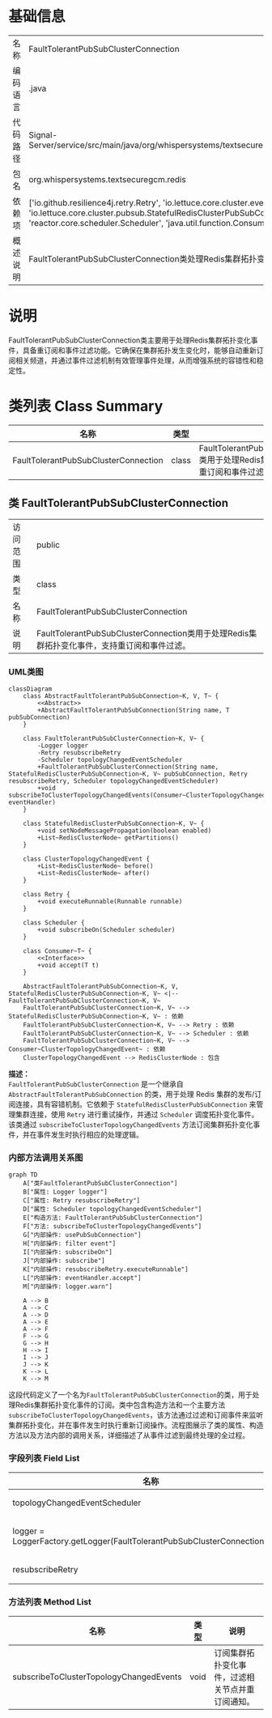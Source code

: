 # 基础信息

|      |      |
|------|------|
| 名称 | FaultTolerantPubSubClusterConnection |
| 编码语言 | .java |
| 代码路径 | Signal-Server/service/src/main/java/org/whispersystems/textsecuregcm/redis/FaultTolerantPubSubClusterConnection.java |
| 包名 | org.whispersystems.textsecuregcm.redis |
| 依赖项 | ['io.github.resilience4j.retry.Retry', 'io.lettuce.core.cluster.event.ClusterTopologyChangedEvent', 'io.lettuce.core.cluster.pubsub.StatefulRedisClusterPubSubConnection', 'org.slf4j.Logger', 'org.slf4j.LoggerFactory', 'reactor.core.scheduler.Scheduler', 'java.util.function.Consumer'] |
| 概述说明 | FaultTolerantPubSubClusterConnection类处理Redis集群拓扑变化，支持重订阅和事件过滤。 |

# 说明

FaultTolerantPubSubClusterConnection类主要用于处理Redis集群拓扑变化事件，具备重订阅和事件过滤功能。它确保在集群拓扑发生变化时，能够自动重新订阅相关频道，并通过事件过滤机制有效管理事件处理，从而增强系统的容错性和稳定性。

# 类列表 Class Summary

| 名称   | 类型  | 说明 |
|-------|------|-------------|
| FaultTolerantPubSubClusterConnection | class | FaultTolerantPubSubClusterConnection类用于处理Redis集群拓扑变化事件，支持重订阅和事件过滤。 |



## 类 FaultTolerantPubSubClusterConnection

|      |      |
|------|------|
| 访问范围 | public |
| 类型 | class |
| 名称 | FaultTolerantPubSubClusterConnection |
| 说明 | FaultTolerantPubSubClusterConnection类用于处理Redis集群拓扑变化事件，支持重订阅和事件过滤。 |


### UML类图

```mermaid
classDiagram
    class AbstractFaultTolerantPubSubConnection~K, V, T~ {
        <<Abstract>>
        +AbstractFaultTolerantPubSubConnection(String name, T pubSubConnection)
    }

    class FaultTolerantPubSubClusterConnection~K, V~ {
        -Logger logger
        -Retry resubscribeRetry
        -Scheduler topologyChangedEventScheduler
        +FaultTolerantPubSubClusterConnection(String name, StatefulRedisClusterPubSubConnection~K, V~ pubSubConnection, Retry resubscribeRetry, Scheduler topologyChangedEventScheduler)
        +void subscribeToClusterTopologyChangedEvents(Consumer~ClusterTopologyChangedEvent~ eventHandler)
    }

    class StatefulRedisClusterPubSubConnection~K, V~ {
        +void setNodeMessagePropagation(boolean enabled)
        +List~RedisClusterNode~ getPartitions()
    }

    class ClusterTopologyChangedEvent {
        +List~RedisClusterNode~ before()
        +List~RedisClusterNode~ after()
    }

    class Retry {
        +void executeRunnable(Runnable runnable)
    }

    class Scheduler {
        +void subscribeOn(Scheduler scheduler)
    }

    class Consumer~T~ {
        <<Interface>>
        +void accept(T t)
    }

    AbstractFaultTolerantPubSubConnection~K, V, StatefulRedisClusterPubSubConnection~K, V~ <|-- FaultTolerantPubSubClusterConnection~K, V~
    FaultTolerantPubSubClusterConnection~K, V~ --> StatefulRedisClusterPubSubConnection~K, V~ : 依赖
    FaultTolerantPubSubClusterConnection~K, V~ --> Retry : 依赖
    FaultTolerantPubSubClusterConnection~K, V~ --> Scheduler : 依赖
    FaultTolerantPubSubClusterConnection~K, V~ --> Consumer~ClusterTopologyChangedEvent~ : 依赖
    ClusterTopologyChangedEvent --> RedisClusterNode : 包含
```

**描述：**  
`FaultTolerantPubSubClusterConnection` 是一个继承自 `AbstractFaultTolerantPubSubConnection` 的类，用于处理 Redis 集群的发布/订阅连接，具有容错机制。它依赖于 `StatefulRedisClusterPubSubConnection` 来管理集群连接，使用 `Retry` 进行重试操作，并通过 `Scheduler` 调度拓扑变化事件。该类通过 `subscribeToClusterTopologyChangedEvents` 方法订阅集群拓扑变化事件，并在事件发生时执行相应的处理逻辑。


### 内部方法调用关系图

```mermaid
graph TD
    A["类FaultTolerantPubSubClusterConnection"]
    B["属性: Logger logger"]
    C["属性: Retry resubscribeRetry"]
    D["属性: Scheduler topologyChangedEventScheduler"]
    E["构造方法: FaultTolerantPubSubClusterConnection"]
    F["方法: subscribeToClusterTopologyChangedEvents"]
    G["内部操作: usePubSubConnection"]
    H["内部操作: filter event"]
    I["内部操作: subscribeOn"]
    J["内部操作: subscribe"]
    K["内部操作: resubscribeRetry.executeRunnable"]
    L["内部操作: eventHandler.accept"]
    M["内部操作: logger.warn"]

    A --> B
    A --> C
    A --> D
    A --> E
    A --> F
    F --> G
    G --> H
    H --> I
    I --> J
    J --> K
    K --> L
    K --> M
```

这段代码定义了一个名为`FaultTolerantPubSubClusterConnection`的类，用于处理Redis集群拓扑变化事件的订阅。类中包含构造方法和一个主要方法`subscribeToClusterTopologyChangedEvents`，该方法通过过滤和订阅事件来监听集群拓扑变化，并在事件发生时执行重新订阅操作。流程图展示了类的属性、构造方法以及方法内部的调用关系，详细描述了从事件过滤到最终处理的全过程。

### 字段列表 Field List

| 名称  | 类型  | 说明 |
|-------|-------|------|
| topologyChangedEventScheduler | Scheduler | 私有调度器用于处理拓扑变化事件。 |
| logger = LoggerFactory.getLogger(FaultTolerantPubSubClusterConnection.class) | Logger | 在类中定义了一个私有的日志记录器实例。 |
| resubscribeRetry | Retry | 私有最终重试对象resubscribeRetry。 |

### 方法列表 Method List

| 名称  | 类型  | 说明 |
|-------|-------|------|
| subscribeToClusterTopologyChangedEvents | void | 订阅集群拓扑变化事件，过滤相关节点并重订阅通知。 |





